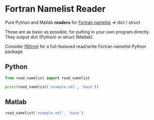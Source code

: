 # Fortran Namelist Reader

Pure Python and Matlab **readers** for
[Fortran namelist](https://github.com/scivision/fortran2018-examples/tree/master/namelist)
=> dict / struct

These are as basic as possible, for putting in your own program directly.
They output dict (Python) or struct (Matlab).

Consider
[f90nml](https://github.com/marshallward/f90nml)
for a full-featured read/write Fortran namelist Python package.

## Python

```python
from read_namelist import read_namelist

print(read_namelist('example.nml', 'base'))
```

## Matlab

```octave
read_namelist('example.nml', 'base')
```
